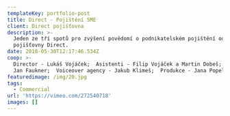 ```yaml
---
templateKey: portfolio-post
title: Direct - Pojištění SME
client: Direct pojišťovna
description: >-
  Jeden ze tří spotů pro zvýšení povědomí o podnikatelském pojištění od
  pojišťovny Direct.
date: 2018-05-30T12:17:46.534Z
coop: >-
  Director - Lukáš Vojáček;  Asistenti - Filip Vojáček a Martin Dobeš;  Gaffer -
  Jan Faukner;  Voiceover agency - Jakub Klimeš;  Produkce - Jana Popelková
featuredimage: /img/20.jpg
tags:
  - Commercial
url: 'https://vimeo.com/272540718'
images: []
---
```



